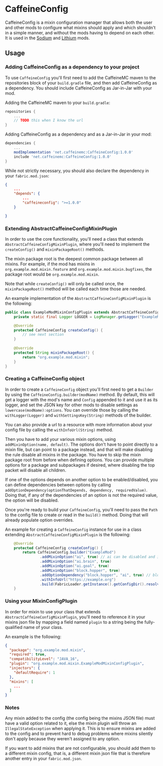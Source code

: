 # CaffeineConfig

CaffeineConfig is a mixin configuration manager that allows both the user and other mods to configure what mixins should
apply and which shouldn't in a simple manner, and without the mods having to depend on each other. It is used in 
the [Sodium](https://github.com/CaffeineMC/sodium-fabric) and [Lithium](https://github.com/CaffeineMC/lithium-fabric) mods.

## Usage

### Adding CaffeineConfig as a dependency to your project

To use `CaffeineConfig` you'll first need to add the CaffeineMC maven to the repositories block of your `build.gradle` file, and then add
CaffeineConfig as a dependency. You should include CaffeineConfig as Jar-in-Jar with your mod.

Adding the CaffeineMC maven to your `build.gradle`:

```groovy
repositories {
    ...
    // TODO this when I know the url
}
```

Adding CaffeineConfig as a dependency and as a Jar-in-Jar in your mod:

```groovy
dependencies {
    ...
    modImplementation 'net.caffeinemc:CaffeineConfig:1.0.0'
    include 'net.caffeinemc:CaffeineConfig:1.0.0'
}
```

While not strictly necessary, you should also declare the dependency in your `fabric.mod.json`:

```json
{
    ...
    "depends": {
        ...
        "caffeineconfig": ">=1.0.0"
    }

}
```

### Extending AbstractCaffeineConfigMixinPlugin

In order to use the core functionality, you'll need a class that extends `AbstractCaffeineConfigMixinPlugin`,
where you'll need to implement the `createConfig()` and `mixinPackageRoot()` methods.

The mixin package root is the deepest common package between all mixins. For example, if the mod has mixins in `org.example.mod.mixin.feature`
and `org.example.mod.mixin.bugfixes`, the package root would be `org.example.mod.mixin`.

Note that while `createConfig()` will only be called once, the `mixinPackageRoot()` method will be called each time
those are needed.

An example implementation of the `AbstractCaffeineConfigMixinPlugin` is the following:

```java
public class ExampleModMixinConfigPlugin extends AbstractCaffeineConfigMixinPlugin {
    private static final Logger LOGGER = LogManager.getLogger("ExampleMod");

    @Override
    protected CaffeineConfig createConfig() {
        // see next section
    }
    
    @Override
    protected String mixinPackageRoot() {
        return "org.example.mod.mixin";
    }
}

```

### Creating a CaffeineConfig object

In order to create a `CaffeineConfig` object you'll first need to get a `Builder` by using the `CaffeineConfig.builder(modName)`
method. By default, this will get a logger with the mod's name and `Config` appended to it and use it as its logger,
and set the JSON key for other mods to disable settings as `lowercase(modName):options`. You can override those by calling the
`withLogger(Logger)` and `withSettingsKey(String)` methods of the builder.

You can also provide a url to a resource with more information about your config file by calling the `withInfoUrl(String)` method.

Then you have to add your various mixin options, using `addMixinOption(name, default)`. The options don't have to point directly to a
mixin file, but can point to a package instead, and that will make disabling the rule disable all mixins in the package. You have to skip the
mixin package root from before when defining options. You can provide multiple options for a package and subpackages if desired, where disabling the
top packet will disable all children.

If one of the options depends on another option to be enabled/disabled, you can define dependencies between options by calling
`addOptionDependency(optionThatDepends, dependency, requiredValue)`. Doing that, if any of the dependencies of an option is not
the required value, the option will be disabled.

Once you're ready to build your `CaffeineConfig`, you'll need to pass the `Path` to the config file to create or read in the `build()` method. 
Doing that will already populate option overrides.

An example for creating a `CaffeineConfig` instance for use in a class extending `AbstractCaffeineConfigMixinPlugin` is the following:

```java
    @Override
    protected CaffeineConfig createConfig() {
        return CaffeineConfig.builder("ExampleMod")
                .addMixinOption("ai", true) // ai can be disabled and it will disable all subpackages
                .addMixinOption("ai.brain", true)
                .addMixinOption("ai.goal", true)
                .addMixinOption("block.hopper", true)
                .addOptionDependency("block.hopper", "ai", true) // block.hopper will be disabled if ai is disabled
                .withInfoUrl("https://example.org")
                .build(FabricLoader.getInstance().getConfigDir().resolve("examplemod.properties"));
    }

```

### Using your MixinConfigPlugin

In order for mixin to use your class that extends `AbstractCaffeineConfigMixinPlugin`, you'll need to reference it in your
mixins json file by mapping a field named `plugin` to a string being the fully-qualified name of your class.

An example is the following:

```json
{
  "package": "org.example.mod.mixin",
  "required": true,
  "compatibilityLevel": "JAVA_16",
  "plugin": "org.example.mod.mixin.ExampleModMixinConfigPlugin",
  "injectors": {
    "defaultRequire": 1
  },
  "mixins": [
    ...
  ]
}
```

### Notes

Any mixin added to the config (the config being the mixins JSON file) must have a valid option related to it, else the mixin plugin
will throw an `IllegalStateException` when applying it. This is to ensure mixins are added to the config and to prevent hard to
debug problems where mixins silently don't apply because they weren't assigned to any option.

If you want to add mixins that are not configurable, you should add them to a different mixin config, that is, a different mixin json
file that is therefore another entry in your `fabric.mod.json`.

